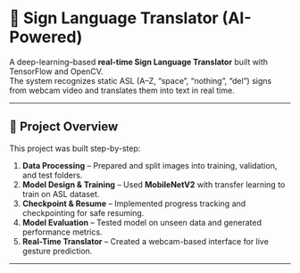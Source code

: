# 🧠 Sign Language Translator (AI-Powered)

A deep-learning–based **real-time Sign Language Translator** built with TensorFlow and OpenCV.  
The system recognizes static ASL (A–Z, “space”, “nothing”, “del”) signs from webcam video and translates them into text in real time.  

---

## 🚀 Project Overview

This project was built step-by-step:

1. **Data Processing** – Prepared and split images into training, validation, and test folders.  
2. **Model Design & Training** – Used **MobileNetV2** with transfer learning to train on ASL dataset.  
3. **Checkpoint & Resume** – Implemented progress tracking and checkpointing for safe resuming.  
4. **Model Evaluation** – Tested model on unseen data and generated performance metrics.  
5. **Real-Time Translator** – Created a webcam-based interface for live gesture prediction.

---



